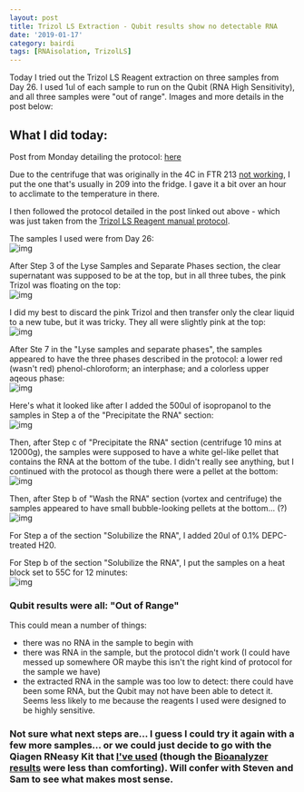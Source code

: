 ```yaml
---
layout: post
title: Trizol LS Extraction - Qubit results show no detectable RNA
date: '2019-01-17'
category: bairdi
tags: [RNAisolation, TrizolLS]
---
```

Today I tried out the Trizol LS Reagent extraction on three samples from Day 26. I used 1ul of each sample to run on the Qubit (RNA High Sensitivity), and all three samples were "out of range". Images and more details in the post below:

## What I did today:
Post from Monday detailing the protocol: [here](https://grace-ac.github.io/Centrifuge-error-3-fail-extraction/)

Due to the centrifuge that was originally in the 4C in FTR 213 [not working](https://github.com/RobertsLab/resources/issues/542), I put the one that's usually in 209 into the fridge. I gave it a bit over an hour to acclimate to the temperature in there. 

I then followed the protocol detailed in the post linked out above - which was just taken from the [Trizol LS Reagent manual protocol](https://github.com/grace-ac/grace-ac.github.io/blob/master/notebook-images/TrizolLS-protocol-manual.pdf). 

The samples I used were from Day 26:      
![img](../notebook-images/011719-trizol-ls-extraction-images/sample-tubes.JPG)

After Step 3 of the Lyse Samples and Separate Phases section, the clear supernatant was supposed to be at the top, but in all three tubes, the pink Trizol was floating on the top:    
![img](../notebook-images/011719-trizol-ls-extraction-images/step3-after-c.JPG)

I did my best to discard the pink Trizol and then transfer only the clear liquid to a new tube, but it was tricky. They all were slightly pink at the top:    
![img](../notebook-images/011719-trizol-ls-extraction-images/step3-1.JPG)

After Ste 7 in the "Lyse samples and separate phases", the samples appeared to have the three phases described in the protocol: a lower red (wasn't red) phenol-chloroform; an interphase; and a colorless upper aqeous phase:    
![img](../notebook-images/011719-trizol-ls-extraction-images/step7-1.JPG)

Here's what it looked like after I added the 500ul of isopropanol to the samples in Step a of the "Precipitate the RNA" section:   
![img](../notebook-images/011719-trizol-ls-extraction-images/step1-a1.JPG)

Then, after Step c of "Precipitate the RNA" section (centrifuge 10 mins at 12000g), the samples were supposed to have a white gel-like pellet that contains the RNA at the bottom of the tube. I didn't really see anything, but I continued with the protocol as though there were a pellet at the bottom:     
![img](../notebook-images/011719-trizol-ls-extraction-images/step1-c1.JPG)

Then, after Step b of "Wash the RNA" section (vortex and centrifuge) the samples appeared to have small bubble-looking pellets at the bottom... (?)            
![img](../notebook-images/011719-trizol-ls-extraction-images/step2-b1.JPG)

For Step a of the section "Solubilize the RNA", I added 20ul of 0.1% DEPC-treated H20. 

For Step b of the section "Solubilize the RNA", I put the samples on a heat block set to 55C for 12 minutes:    
![img](../notebook-images/011719-trizol-ls-extraction-images/temp-heatblock-tubes.JPG)

### Qubit results were all: "Out of Range"
This could mean a number of things:     
- there was no RNA in the sample to begin with       
- there was RNA in the sample, but the protocol didn't work (I could have messed up somewhere OR maybe this isn't the right kind of protocol for the sample we have)
- the extracted RNA in the sample was too low to detect: there could have been some RNA, but the Qubit may not have been able to detect it. Seems less likely to me because the reagents I used were designed to be highly sensitive. 

### Not sure what next steps are... I guess I could try it again with a few more samples... or we could just decide to go with the Qiagen RNeasy Kit that [I've used](https://grace-ac.github.io/Pool-RNeasy-DecaPod-S1E13/)  (though the [Bioanalyzer results](https://grace-ac.github.io/bioanalyzer-results/) were less than comforting). Will confer with Steven and Sam to see what makes most sense. 


